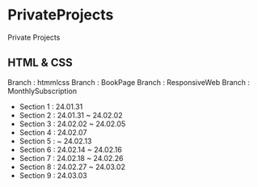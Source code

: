 # PrivateProjects
Private Projects

## HTML & CSS
Branch : htmmlcss
Branch : BookPage
Branch : ResponsiveWeb
Branch : MonthlySubscription

- Section 1 : 24.01.31
- Section 2 : 24.01.31 ~ 24.02.02
- Section 3 : 24.02.02 ~ 24.02.05
- Section 4 : 24.02.07
- Section 5 : ~ 24.02.13
- Section 6 : 24.02.14 ~ 24.02.16
- Section 7 : 24.02.18 ~ 24.02.26
- Section 8 : 24.02.27 ~ 24.03.02
- Section 9 : 24.03.03

